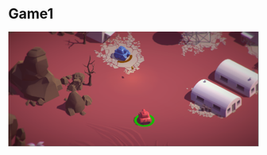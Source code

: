 # Game1

![Alt text](https://github.com/jackiequijada/Game1/blob/master/Screenshot/screenshot.png "screenshot")
